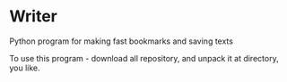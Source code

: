 # Writer
Python program for making fast bookmarks and saving texts

To use this program - download all repository, and unpack it at directory, you like.
